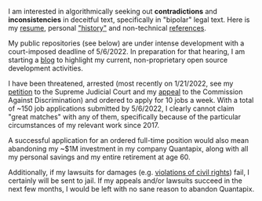 I am interested in algorithmically seeking out **contradictions** and **inconsistencies** in deceitful text, specifically in "bipolar" legal text. Here is my [resume](https://github.com/quantapix/quantapix/blob/main/resume.pdf), 
personal ["history"](https://github.com/quantapix/quantapix/blob/main/history.pdf) and non-technical [references](https://github.com/quantapix/quantapix/blob/main/references.pdf).

My public repositories (see below) are under intense development with a court-imposed deadline of 5/6/2022. In preparation for that hearing, I am starting a [blog](https://github.com/quantapix/quantapix/blob/main/blog) to highlight my current, non-proprietary open source development activities.

I have been threatened, arrested (most recently on 1/21/2022, see my [petition](https://github.com/quantapix/quantapix/blob/main/petition.pdf) to the Supreme Judicial Court and my [appeal](https://github.com/quantapix/quantapix/blob/main/appeal.pdf) to the Commission Against Discrimination) and ordered to apply for 10 jobs a week. With a total of ~150 job applications submitted by 5/6/2022, I clearly cannot claim "great matches" with any of them, specifically because of the particular circumstances of my relevant work since 2017.

A successful application for an ordered full-time position would also mean abandoning my ~$1M investment in my company Quantapix, along with all my personal savings and my entire retirement at age 60.

Additionally, if my lawsuits for damages (e.g. [violations of civil rights](https://github.com/quantapix/quantapix/blob/main/rights.pdf)) fail, I certainly will be sent to jail. If my appeals and/or lawsuits succeed in the next few months, I would be left with no sane reason to abandon Quantapix.

